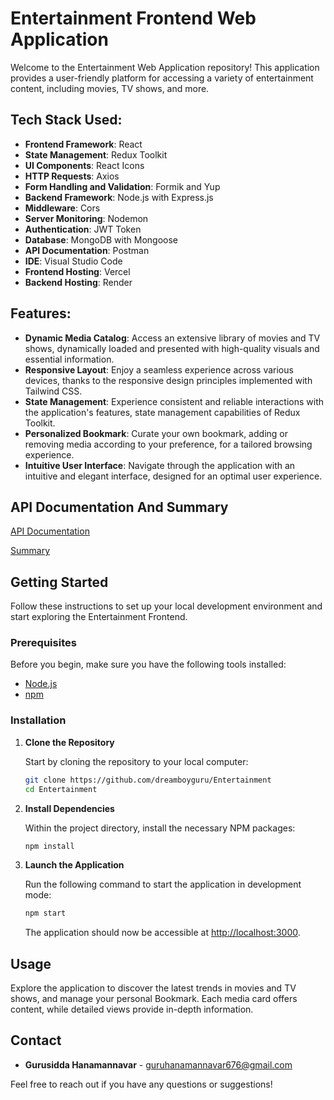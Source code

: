 # Entertainment Frontend Web Application

Welcome to the Entertainment Web Application repository! This application provides a user-friendly platform for accessing a variety of entertainment content, including movies, TV shows, and more.

## Tech Stack Used:

- **Frontend Framework**: React
- **State Management**: Redux Toolkit
- **UI Components**: React Icons
- **HTTP Requests**: Axios
- **Form Handling and Validation**: Formik and Yup
- **Backend Framework**: Node.js with Express.js
- **Middleware**: Cors
- **Server Monitoring**: Nodemon
- **Authentication**: JWT Token
- **Database**: MongoDB with Mongoose
- **API Documentation**: Postman
- **IDE**: Visual Studio Code
- **Frontend Hosting**: Vercel
- **Backend Hosting**: Render

## Features:

- **Dynamic Media Catalog**: Access an extensive library of movies and TV shows, dynamically loaded and presented with high-quality visuals and essential information.
- **Responsive Layout**: Enjoy a seamless experience across various devices, thanks to the responsive design principles implemented with Tailwind CSS.
- **State Management**: Experience consistent and reliable interactions with the application's features, state management capabilities of Redux Toolkit.
- **Personalized Bookmark**: Curate your own bookmark, adding or removing media according to your preference, for a tailored browsing experience.
- **Intuitive User Interface**: Navigate through the application with an intuitive and elegant interface, designed for an optimal user experience.


## API Documentation And Summary

  [API Documentation](https://documenter.getpostman.com/view/31401821/2sA2xb6axK)
  
  [Summary](https://docs.google.com/document/d/19SNoMbD3gXv3zEg5p8xuo0TLN1Ug9UY0/edit?usp=sharing&ouid=101631406661075244481&rtpof=true&sd=true)

## Getting Started

Follow these instructions to set up your local development environment and start exploring the Entertainment Frontend.

### Prerequisites

Before you begin, make sure you have the following tools installed:

- [Node.js](https://nodejs.org/en/download/)
- [npm](https://www.npmjs.com/get-npm)

### Installation

1. **Clone the Repository**

   Start by cloning the repository to your local computer:

   ```bash
   git clone https://github.com/dreamboyguru/Entertainment
   cd Entertainment
   ```

2. **Install Dependencies**

   Within the project directory, install the necessary NPM packages:

   ```bash
   npm install
   ```

3. **Launch the Application**

   Run the following command to start the application in development mode:

   ```bash
   npm start
   ```

   The application should now be accessible at [http://localhost:3000](http://localhost:3000).

## Usage

Explore the application to discover the latest trends in movies and TV shows, and manage your personal Bookmark. Each media card offers content, while detailed views provide in-depth information.


## Contact

- **Gurusidda Hanamannavar** - [guruhanamannavar676@gmail.com](mailto:guruhanamannavar676@gmail.com)

Feel free to reach out if you have any questions or suggestions!
